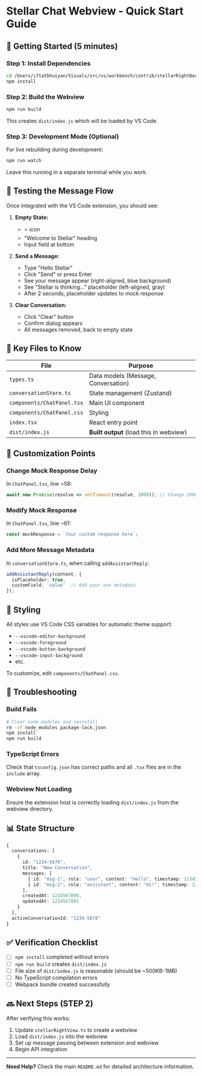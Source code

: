 # Stellar Chat Webview - Quick Start Guide

## 🚀 Getting Started (5 minutes)

### Step 1: Install Dependencies
```bash
cd /Users/iftatbhuiyan/Visuals/src/vs/workbench/contrib/stellarRightBar/browser/webview
npm install
```

### Step 2: Build the Webview
```bash
npm run build
```
This creates `dist/index.js` which will be loaded by VS Code.

### Step 3: Development Mode (Optional)
For live rebuilding during development:
```bash
npm run watch
```
Leave this running in a separate terminal while you work.

## 🧪 Testing the Message Flow

Once integrated with the VS Code extension, you should see:

1. **Empty State:**
   - ⭐ icon
   - "Welcome to Stellar" heading
   - Input field at bottom

2. **Send a Message:**
   - Type "Hello Stellar"
   - Click "Send" or press Enter
   - See your message appear (right-aligned, blue background)
   - See "Stellar is thinking…" placeholder (left-aligned, gray)
   - After 2 seconds, placeholder updates to mock response

3. **Clear Conversation:**
   - Click "Clear" button
   - Confirm dialog appears
   - All messages removed, back to empty state

## 📁 Key Files to Know

| File | Purpose |
|------|---------|
| `types.ts` | Data models (Message, Conversation) |
| `conversationStore.ts` | State management (Zustand) |
| `components/ChatPanel.tsx` | Main UI component |
| `components/ChatPanel.css` | Styling |
| `index.tsx` | React entry point |
| `dist/index.js` | **Built output** (load this in webview) |

## 🔧 Customization Points

### Change Mock Response Delay
In `ChatPanel.tsx`, line ~58:
```typescript
await new Promise(resolve => setTimeout(resolve, 2000)); // Change 2000 to desired ms
```

### Modify Mock Response
In `ChatPanel.tsx`, line ~61:
```typescript
const mockResponse = `Your custom response here`;
```

### Add More Message Metadata
In `conversationStore.ts`, when calling `addAssistantReply`:
```typescript
addAssistantReply(content, { 
  isPlaceholder: true,
  customField: 'value'  // Add your own metadata
});
```

## 🎨 Styling

All styles use VS Code CSS variables for automatic theme support:
- `--vscode-editor-background`
- `--vscode-foreground`
- `--vscode-button-background`
- `--vscode-input-background`
- etc.

To customize, edit `components/ChatPanel.css`.

## 🐛 Troubleshooting

### Build Fails
```bash
# Clear node_modules and reinstall
rm -rf node_modules package-lock.json
npm install
npm run build
```

### TypeScript Errors
Check that `tsconfig.json` has correct paths and all `.tsx` files are in the `include` array.

### Webview Not Loading
Ensure the extension host is correctly loading `dist/index.js` from the webview directory.

## 📊 State Structure

```typescript
{
  conversations: [
    {
      id: "1234-5678",
      title: "New Conversation",
      messages: [
        { id: "msg-1", role: "user", content: "Hello", timestamp: 1234567890 },
        { id: "msg-2", role: "assistant", content: "Hi!", timestamp: 1234567891 }
      ],
      createdAt: 1234567890,
      updatedAt: 1234567891
    }
  ],
  activeConversationId: "1234-5678"
}
```

## ✅ Verification Checklist

- [ ] `npm install` completed without errors
- [ ] `npm run build` creates `dist/index.js`
- [ ] File size of `dist/index.js` is reasonable (should be ~500KB-1MB)
- [ ] No TypeScript compilation errors
- [ ] Webpack bundle created successfully

## 🔜 Next Steps (STEP 2)

After verifying this works:
1. Update `stellarRightView.ts` to create a webview
2. Load `dist/index.js` into the webview
3. Set up message passing between extension and webview
4. Begin API integration

---

**Need Help?** Check the main `README.md` for detailed architecture information.

